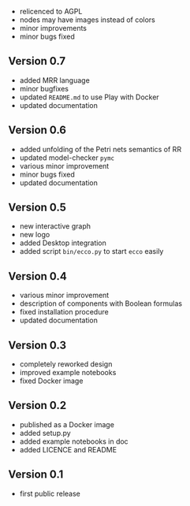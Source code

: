 - relicenced to AGPL
- nodes may have images instead of colors
- minor improvements
- minor bugs fixed

## Version 0.7

- added MRR language
- minor bugfixes
- updated `README.md` to use Play with Docker
- updated documentation

## Version 0.6

- added unfolding of the Petri nets semantics of RR
- updated model-checker `pymc`
- various minor improvement
- minor bugs fixed
- updated documentation

## Version 0.5

- new interactive graph
- new logo
- added Desktop integration
- added script `bin/ecco.py` to start `ecco` easily

## Version 0.4

- various minor improvement
- description of components with Boolean formulas
- fixed installation procedure
- updated documentation

## Version 0.3

- completely reworked design
- improved example notebooks
- fixed Docker image

## Version 0.2

- published as a Docker image
- added setup.py
- added example notebooks in doc
- added LICENCE and README

## Version 0.1

- first public release
